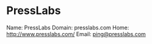
# PressLabs

Name: PressLabs
Domain: presslabs.com
Home: http://www.presslabs.com/
Email: ping@presslabs.com
